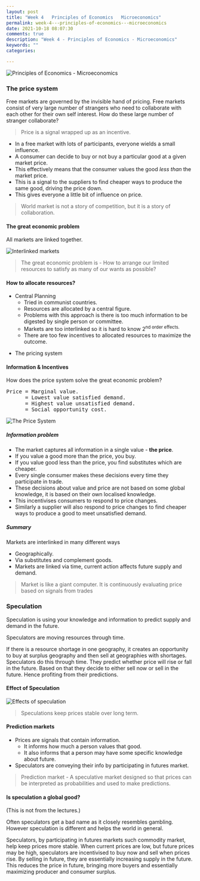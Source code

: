 ```yaml
---
layout: post
title: "Week 4   Principles of Economics   Microeconomics"
permalink: week-4---principles-of-economics---microeconomics
date: 2021-10-18 08:07:30
comments: true
description: "Week 4 - Principles of Economics - Microeconomics"
keywords: ""
categories:

---
```


![Principles of Economics - Microeconomics](/images/microeconomics-course.png)

### The price system

Free markets are governed by the invisible hand of pricing. Free markets consist of very large number of strangers who need to collaborate with each other for their own self interest. How do these large number of stranger collaborate?

> Price is a signal wrapped up as an incentive.

* In a free market with lots of participants, everyone wields a small influence.
* A consumer can decide to buy or not buy a particular good at a given market price.
* This effectively means that the consumer values the good _less than_ the market price.
* This is a signal to the suppliers to find cheaper ways to produce the same good, driving the price down.
* This gives everyone a little bit of influence on price.

> World market is not a story of competition, but it is a story of collaboration.

#### The great economic problem

All markets are linked together.

![Interlinked markets](/images/interlinked-markets-2.png)

> The great economic problem is - How to arrange our limited resources to satisfy as many of our wants as possible?

#### How to allocate resources?

* Central Planning
  * Tried in communist countries.
  * Resources are allocated by a central figure.
  * Problems with this approach is there is too much information to be digested by single person or committee.
  * Markets are too interlinked so it is hard to know 2<sup>nd order effects.
  * There are too few incentives to allocated resources to maximize the outcome.
- The pricing system

#### Information & Incentives

How does the price system solve the great economic problem?

<pre>
Price = Marginal value.
      = Lowest value satisfied demand.
      = Highest value unsatisfied demand.
      = Social opportunity cost.
</pre>

![The Price System](/images/the-price-system.png)

##### Information problem
* The market captures all information in a single value - __the price__.
* If you value a good more than the price, you buy.
* If you value good less than the price, you find substitutes which are cheaper.
* Every single consumer makes these decisions every time they participate in trade.
* These decisions about value and price are not based on some global knowledge, it is based on their own localised knowledge.
* This incentivises consumers to respond to price changes.
* Similarly a supplier will also respond to price changes to find cheaper ways to produce a good to meet unsatisfied demand.

##### Summary

Markets are interlinked in many different ways
* Geographically.
* Via substitutes and complement goods.
* Markets are linked via time, current action affects future supply and demand.

> Market is like a giant computer. It is continuously evaluating price based on signals from trades

### Speculation

Speculation is using your knowledge and information to predict supply and demand in the future.

Speculators are moving resources through time.

If there is a resource shortage in one geography, it creates an opportunity to buy at surplus geography and then sell at geographies with shortages. Speculators do this through time. They predict whether price will rise or fall in the future. Based on that they decide to either sell now or sell in the future. Hence profiting from their predictions.

#### Effect of Speculation

![Effects of speculation](/images/speculation.png)

> Speculations keep prices stable over long term.

#### Prediction markets
* Prices are signals that contain information.
  * It informs how much a person values that good.
  * It also informs that a person may have some specific knowledge about future.
* Speculators are conveying their info by participating in futures market.

> Prediction market - A speculative market designed so that prices can be interpreted as probabilities and used to make predictions.

#### Is speculation a global good?

(This is not from the lectures.)

Often speculators get a bad name as it closely resembles gambling. However speculation is different and helps the world in general.

Speculators, by participating in futures markets such commodity market, help keep prices more stable. When current prices are low, but future prices may be high, speculators are incentivised to buy now and sell when prices rise. By selling in future, they are essentially increasing supply in the future. This reduces the price in future, bringing more buyers and essentially maximizing producer and consumer surplus.
